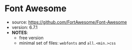 # Font Awesome

* source: https://github.com/FortAwesome/Font-Awesome
* version: 6.7.1
* __NOTES__:
  - free version
  - minimal set of files: ```webfonts``` and ```all.<min.>css```
